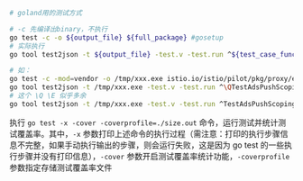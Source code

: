 



```sh
# goland用的测试方式

# -c 先编译出binary，不执行
go test -c -o ${output_file} ${full_package} #gosetup
# 实际执行
go tool test2json -t ${output_file} -test.v -test.run ^${test_case_func_name}$ #gosetup

# 如：
go test -c -mod=vendor -o /tmp/xxx.exe istio.io/istio/pilot/pkg/proxy/envoy/v2
go tool test2json -t /tmp/xxx.exe -test.v -test.run ^\QTestAdsPushScoping\E$
# 这个 \Q \E 似乎多余
go tool test2json -t /tmp/xxx.exe -test.v -test.run ^TestAdsPushScoping$
```





执行 `go test -x -cover -coverprofile=./size.out` 命令，运行测试并统计测试覆盖率。其中，`-x` 参数打印上述命令的执行过程（需注意：打印的执行步骤信息不完整，如果手动执行输出的步骤，则会运行失败，这是因为 go test 的一些执行步骤并没有打印信息），`-cover` 参数开启测试覆盖率统计功能，`-coverprofile` 参数指定存储测试覆盖率文件



